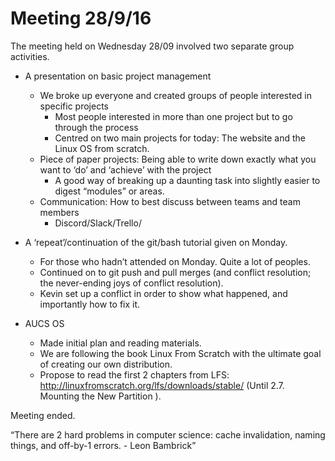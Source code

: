 # Meeting 28/9/16

The meeting held on Wednesday 28/09 involved two separate group activities. 

- A presentation on basic project management 
	- We broke up everyone and created groups of people interested in specific projects
		- Most people interested in more than one project but to go through the process
		- Centred on two main projects for today: The website and the Linux OS from scratch.
	- Piece of paper projects: Being able to write down exactly what you want to ‘do’ and ‘achieve’ with the project
		- A good way of breaking up a daunting task into slightly easier to digest “modules” or areas.
	- Communication: How to best discuss between teams and team members
		- Discord/Slack/Trello/
		
- A ‘repeat’/continuation of the git/bash tutorial given on Monday.
	- For those who hadn’t attended on Monday. Quite a lot of peoples.
	- Continued on to git push and pull merges (and conflict resolution; the never-ending joys of conflict resolution).
	- Kevin set up a conflict in order to show what happened, and importantly how to fix it.

- AUCS OS
	- Made initial plan and reading materials.
	- We are following the book Linux From Scratch with the ultimate goal of creating our own distribution.
	- Propose to read the first 2 chapters from LFS: http://linuxfromscratch.org/lfs/downloads/stable/ (Until 2.7. Mounting the New Partition ).

Meeting ended.

“There are 2 hard problems in computer science: cache invalidation, naming things, and off-by-1 errors. - Leon Bambrick”
